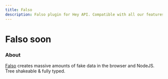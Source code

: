 ```yaml
---
title: Falso
description: Falso plugin for Hey API. Compatible with all our features.
---
```


<script setup lang="ts">
import FeatureStatus from '@components/FeatureStatus.vue';
</script>

# Falso <span data-soon>soon</span>

<FeatureStatus issueNumber=2496 name="Falso" />

### About

[Falso](https://ngneat.github.io/falso/) creates massive amounts of fake data in the browser and NodeJS. Tree shakeable & fully typed.

<!--@include: ../../partials/sponsors.md-->
